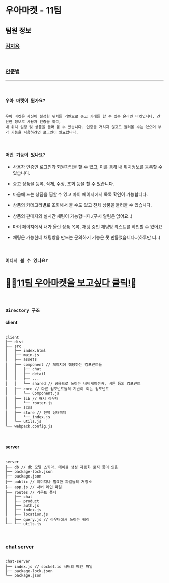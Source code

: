 # 우아마켓 - 11팀

## 팀원 정보

### [김지용](https://github.com/jiyong1)

<br>

### [안준범](https://github.com/junbeomAn)

<hr />
<br>

### ``우아 마켓이 뭔가요?``

```

우아 마켓은 자신이 설정한 위치를 기반으로 중고 거래를 할 수 있는 온라인 마켓입니다. 간단한 정보로 사용자 인증을 하고,
내 위치 설정 및 상품을 둘러 볼 수 있습니다. 인증을 거치지 않고도 둘러볼 수는 있으며 부가 기능을 사용하려면 로그인이 필요합니다.

```
<br>

### ``어떤 기능이 있나요?``



- 사용자 인증인 로그인과 회원가입을 할 수 있고, 이를 통해 내 위치정보를 등록할 수 있습니다.


- 중고 상품을 등록, 삭제, 수정, 조회 등을 할 수 있습니다.
- 마음에 드는 상품을 찜할 수 있고 마이 페이지에서 목록 확인이 가능합니다.
- 상품의 카테고리별로 조회해서 볼 수도 있고 전체 상품을 둘러볼 수 있습니다.
- 상품의 판매자와 실시간 채팅이 가능합니다.(푸시 알림은 없어요..)
- 마이 페이지에서 내가 올린 상품 목록, 채팅 중인 채팅방 리스트를 확인할 수 있어요
- 채팅은 가능한데 채팅방을 만드는 문의하기 기능은 못 만들었습니다..(하루만 더..)

<br>

### ``어디서 볼 수 있나요?``

# 🏃‍♂️[11팀 우아마켓을 보고싶다 클릭!](http://ec2-3-35-50-169.ap-northeast-2.compute.amazonaws.com/)🏃‍


<br>

### ``Directory 구조``

#### client
```

client
├── dist
├── src
│   ├── index.html
│   ├── main.js
│   ├── assets
│   ├── component // 페이지에 해당하는 컴포넌트들
│   │   ├── chat
│   │   ├── detail
│   │   ├── ...
│   │   └── shared // 공용으로 쓰이는 네비게이션바, 버튼 등의 컴포넌트
│   ├── core // 다른 컴포넌트들의 기반이 되는 컴포넌트
│   │   └── Component.js
│   ├── lib // 해시 라우터
│   │   └── router.js
│   ├── scss
│   ├── store // 전역 상태객체
│   │   └── index.js 
│   └── utils.js
└── webpack.config.js

```

<br>

#### server
```

server
├── db // db 모델 스키마, 테이블 생성 자동화 로직 등이 있음
├── package-lock.json
├── package.json
├── public // 이미지나 필요한 파일들의 저장소
├── app.js // 서버 메인 파일
├── routes // 라우트 폴더
│   ├── chat
│   ├── product
│   ├── auth.js
│   ├── index.js
│   ├── location.js
│   ├── query.js // 라우터에서 쓰이는 쿼리
└── └── utils.js

```
<br>

### chat server

```

chat-server
├── index.js // socket.io 서버의 메인 파일
├── package-lock.json
└── package.json

```





